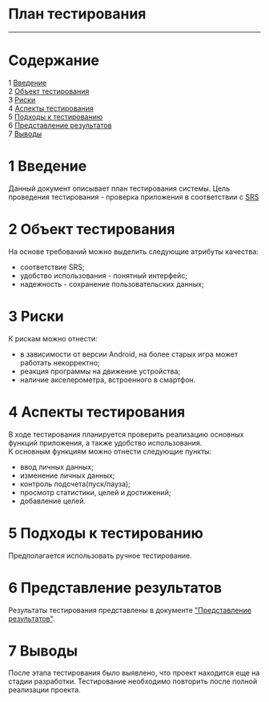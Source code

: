    # План тестирования
---


# Cодержание
1 [Введение](#introduction)  
2 [Объект тестирования](#items)  
3 [Риски](#risk)  
4 [Аспекты тестирования](#features)  
5 [Подходы к тестированию](#approach)  
6 [Представление результатов](#pass)  
7 [Выводы](#conclusion)  

<a name="introduction"/>

# 1 Введение

Данный документ описывает план тестирования системы. Цель проведения тестирования - проверка приложения в соответствии с [SRS](../Documents/Requirements/Requirements%20Document.md)

<a name="items"/>

# 2 Объект тестирования

На основе требований можно выделить следующие атрибуты качества:

* соответствие SRS;
* удобство использования - понятный интерфейс;
* надежность - сохранение пользовательских данных;

<a name="risk"/>

# 3 Риски

К рискам можно отнести:  
* в зависимости от версии Android, на более старых игра может работать некорректно;
* реакция программы на движение устройства;
* наличие акселерометра, встроенного в смартфон.

<a name="features"/>

# 4 Аспекты тестирования

В ходе тестирования планируется проверить реализацию основных функций приложения, а также удобство использования.  
К основным функциям можно отнести следующие пункты:  
* ввод личных данных;  
* изменение личных данных;  
* контроль подсчета(пуск/пауза);
* просмотр статистики, целей и достижений;
* добавление целей.

<a name="approach"/>

# 5 Подходы к тестированию

Предполагается использовать ручное тестирование.

<a name="pass"/>

# 6 Представление результатов

Результаты тестирования представлены в документе ["Представление результатов"](../Testing/TestResults.md).

<a name="conclusion"/>

# 7 Выводы

После этапа тестирования было выявлено, что проект находится еще на стадии разработки. Тестирование необходимо повторить после полной реализации проекта.
